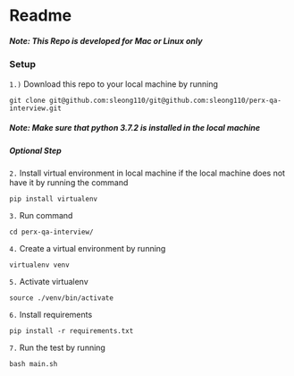 # Readme

##### Note: This Repo is developed for Mac or Linux only


### Setup

`1.)` Download this repo to your local machine by running
```
git clone git@github.com:sleong110/git@github.com:sleong110/perx-qa-interview.git
```
##### Note: Make sure that python 3.7.2 is installed in the local machine

##### Optional Step
`2.` Install virtual environment in local machine if the local machine does not have it by running the command
```
pip install virtualenv
```
`3.` Run command
```
cd perx-qa-interview/
```
`4.` Create a virtual environment by running
```
virtualenv venv
```
`5.` Activate virtualenv
```
source ./venv/bin/activate
```
`6.` Install requirements
```
pip install -r requirements.txt
```
`7.` Run the test by running
```
bash main.sh
```



